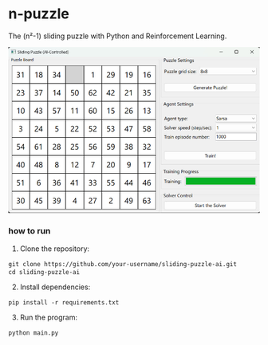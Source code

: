 # n-puzzle
The (n²-1) sliding puzzle with Python and Reinforcement Learning.

![Sliding Puzzle AI](assets/prototype.jpg)


### how to run
1. Clone the repository:
```
git clone https://github.com/your-username/sliding-puzzle-ai.git
cd sliding-puzzle-ai
```
2. Install dependencies:
```
pip install -r requirements.txt
```
3. Run the program:
```
python main.py
```
